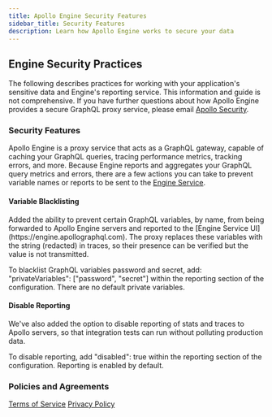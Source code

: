 ```yaml
---
title: Apollo Engine Security Features
sidebar_title: Security Features
description: Learn how Apollo Engine works to secure your data
---
```


<h2 id="security-practices">Engine Security Practices</h2>

The following describes practices for working with your application's sensitive data and Engine's reporting service. This information and guide is not comprehensive. If you have further questions about how Apollo Engine provides a secure GraphQL proxy service, please email [Apollo Security](security@apollographql.com).

<h3 id="security-overview" title="Security Overview">Security Features</h3>

Apollo Engine is a proxy service that acts as a GraphQL gateway, capable of caching your GraphQL queries, tracing performance metrics, tracking errors, and more. Because Engine reports and aggregates your GraphQL query metrics and errors, there are a few actions you can take to prevent variable names or reports to be sent to the [Engine Service](https://engine.apollographql.com).

<h4 id="variable-blacklisting" title="Variable Blacklisting">Variable Blacklisting</h4>
Added the ability to prevent certain GraphQL variables, by name, from being forwarded to Apollo Engine servers and reported to the [Engine Service UI](https://engine.apollographql.com). The proxy replaces these variables with the string (redacted) in traces, so their presence can be verified but the value is not transmitted.

To blacklist GraphQL variables password and secret, add: "privateVariables": ["password", "secret"] within the reporting section of the configuration. There are no default private variables.

<h4 id="disable-reporting" title="Disable Reporting">Disable Reporting</h4>

We've also added the option to disable reporting of stats and traces to Apollo servers, so that integration tests can run without polluting production data.

To disable reporting, add "disabled": true within the reporting section of the configuration. Reporting is enabled by default.

<h3 id="policies" title="Policies and Agreements">Policies and Agreements</h3>

[Terms of Service](https://d14xs1qewsqjcd.cloudfront.net/assets/content/Meteor-Terms-of-Service.pdf)
[Privacy Policy](https://d14xs1qewsqjcd.cloudfront.net/assets/content/Meteor-Privacy-Policy.pdf)